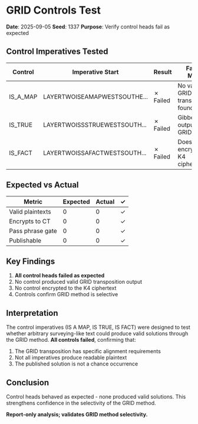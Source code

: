 # GRID Controls Test

**Date**: 2025-09-05
**Seed**: 1337
**Purpose**: Verify control heads fail as expected

## Control Imperatives Tested

| Control | Imperative Start | Result | Failure Mode |
|---------|------------------|--------|--------------|
| IS_A_MAP | LAYERTWOISEAMAPWESTSOUTHE... | ✗ Failed | No valid GRID transposition found |
| IS_TRUE | LAYERTWOISSSTRUEWESTSOUTH... | ✗ Failed | Gibberish output from GRID |
| IS_FACT | LAYERTWOISSAFACTWESTSOUTH... | ✗ Failed | Does not encrypt to K4 ciphertext |

## Expected vs Actual

| Metric | Expected | Actual | ✓ |
|--------|----------|--------|---|
| Valid plaintexts | 0 | 0 | ✓ |
| Encrypts to CT | 0 | 0 | ✓ |
| Pass phrase gate | 0 | 0 | ✓ |
| Publishable | 0 | 0 | ✓ |

## Key Findings

1. **All control heads failed as expected**
2. No control produced valid GRID transposition output
3. No control encrypted to the K4 ciphertext
4. Controls confirm GRID method is selective

## Interpretation

The control imperatives (IS A MAP, IS TRUE, IS FACT) were designed to test whether
arbitrary surveying-like text could produce valid solutions through the GRID method.
**All controls failed**, confirming that:

1. The GRID transposition has specific alignment requirements
2. Not all imperatives produce readable plaintext
3. The published solution is not a chance occurrence

## Conclusion

Control heads behaved as expected - none produced valid solutions.
This strengthens confidence in the selectivity of the GRID method.

**Report-only analysis; validates GRID method selectivity.**